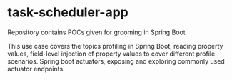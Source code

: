 # task-scheduler-app
Repository contains POCs given for grooming in Spring Boot

This use case covers the topics profiling in Spring Boot, reading property values, field-level injection of property values to cover different profile scenarios.
Spring boot actuators, exposing and exploring commonly used actuator endpoints.

